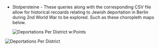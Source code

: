 
- Stolpersteine -
  These queries along with the corresponding CSV file allow for historical recoards relating to Jewish deportation in Berlin during 2nd World War to be explored.
  Such as these choropleth maps below.
  

  ![Deportations Per District w:Points](https://github.com/user-attachments/assets/856a3ba3-339a-4f21-aeaf-3ede2ae5fd28)

![Deportations Per District](https://github.com/user-attachments/assets/f0ffb496-ea77-49bd-ae23-22cceb4addb1)
